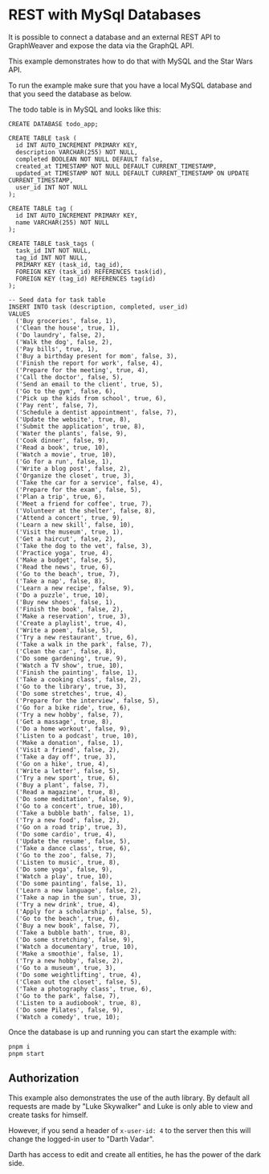 # REST with MySql Databases

It is possible to connect a database and an external REST API to GraphWeaver and expose the data via the GraphQL API.

This example demonstrates how to do that with MySQL and the Star Wars API.

To run the example make sure that you have a local MySQL database and that you seed the database as below.

The todo table is in MySQL and looks like this:

```
CREATE DATABASE todo_app;

CREATE TABLE task (
  id INT AUTO_INCREMENT PRIMARY KEY,
  description VARCHAR(255) NOT NULL,
  completed BOOLEAN NOT NULL DEFAULT false,
  created_at TIMESTAMP NOT NULL DEFAULT CURRENT_TIMESTAMP,
  updated_at TIMESTAMP NOT NULL DEFAULT CURRENT_TIMESTAMP ON UPDATE CURRENT_TIMESTAMP,
  user_id INT NOT NULL
);

CREATE TABLE tag (
  id INT AUTO_INCREMENT PRIMARY KEY,
  name VARCHAR(255) NOT NULL
);

CREATE TABLE task_tags (
  task_id INT NOT NULL,
  tag_id INT NOT NULL,
  PRIMARY KEY (task_id, tag_id),
  FOREIGN KEY (task_id) REFERENCES task(id),
  FOREIGN KEY (tag_id) REFERENCES tag(id)
);

-- Seed data for task table
INSERT INTO task (description, completed, user_id)
VALUES
  ('Buy groceries', false, 1),
  ('Clean the house', true, 1),
  ('Do laundry', false, 2),
  ('Walk the dog', false, 2),
  ('Pay bills', true, 1),
  ('Buy a birthday present for mom', false, 3),
  ('Finish the report for work', false, 4),
  ('Prepare for the meeting', true, 4),
  ('Call the doctor', false, 5),
  ('Send an email to the client', true, 5),
  ('Go to the gym', false, 6),
  ('Pick up the kids from school', true, 6),
  ('Pay rent', false, 7),
  ('Schedule a dentist appointment', false, 7),
  ('Update the website', true, 8),
  ('Submit the application', true, 8),
  ('Water the plants', false, 9),
  ('Cook dinner', false, 9),
  ('Read a book', true, 10),
  ('Watch a movie', true, 10),
  ('Go for a run', false, 1),
  ('Write a blog post', false, 2),
  ('Organize the closet', true, 3),
  ('Take the car for a service', false, 4),
  ('Prepare for the exam', false, 5),
  ('Plan a trip', true, 6),
  ('Meet a friend for coffee', true, 7),
  ('Volunteer at the shelter', false, 8),
  ('Attend a concert', true, 9),
  ('Learn a new skill', false, 10),
  ('Visit the museum', true, 1),
  ('Get a haircut', false, 2),
  ('Take the dog to the vet', false, 3),
  ('Practice yoga', true, 4),
  ('Make a budget', false, 5),
  ('Read the news', true, 6),
  ('Go to the beach', true, 7),
  ('Take a nap', false, 8),
  ('Learn a new recipe', false, 9),
  ('Do a puzzle', true, 10),
  ('Buy new shoes', false, 1),
  ('Finish the book', false, 2),
  ('Make a reservation', true, 3),
  ('Create a playlist', true, 4),
  ('Write a poem', false, 5),
  ('Try a new restaurant', true, 6),
  ('Take a walk in the park', false, 7),
  ('Clean the car', false, 8),
  ('Do some gardening', true, 9),
  ('Watch a TV show', true, 10),
  ('Finish the painting', false, 1),
  ('Take a cooking class', false, 2),
  ('Go to the library', true, 3),
  ('Do some stretches', true, 4),
  ('Prepare for the interview', false, 5),
  ('Go for a bike ride', true, 6),
  ('Try a new hobby', false, 7),
  ('Get a massage', true, 8),
  ('Do a home workout', false, 9),
  ('Listen to a podcast', true, 10),
  ('Make a donation', false, 1),
  ('Visit a friend', false, 2),
  ('Take a day off', true, 3),
  ('Go on a hike', true, 4),
  ('Write a letter', false, 5),
  ('Try a new sport', true, 6),
  ('Buy a plant', false, 7),
  ('Read a magazine', true, 8),
  ('Do some meditation', false, 9),
  ('Go to a concert', true, 10),
  ('Take a bubble bath', false, 1),
  ('Try a new food', false, 2),
  ('Go on a road trip', true, 3),
  ('Do some cardio', true, 4),
  ('Update the resume', false, 5),
  ('Take a dance class', true, 6),
  ('Go to the zoo', false, 7),
  ('Listen to music', true, 8),
  ('Do some yoga', false, 9),
  ('Watch a play', true, 10),
  ('Do some painting', false, 1),
  ('Learn a new language', false, 2),
  ('Take a nap in the sun', true, 3),
  ('Try a new drink', true, 4),
  ('Apply for a scholarship', false, 5),
  ('Go to the beach', true, 6),
  ('Buy a new book', false, 7),
  ('Take a bubble bath', true, 8),
  ('Do some stretching', false, 9),
  ('Watch a documentary', true, 10),
  ('Make a smoothie', false, 1),
  ('Try a new hobby', false, 2),
  ('Go to a museum', true, 3),
  ('Do some weightlifting', true, 4),
  ('Clean out the closet', false, 5),
  ('Take a photography class', true, 6),
  ('Go to the park', false, 7),
  ('Listen to a audiobook', true, 8),
  ('Do some Pilates', false, 9),
  ('Watch a comedy', true, 10);
```

Once the database is up and running you can start the example with:

```
pnpm i
pnpm start
```

## Authorization

This example also demonstrates the use of the auth library. By default all requests are made by "Luke Skywalker" and Luke is only able to view and create tasks for himself.

However, if you send a header of `x-user-id: 4` to the server then this will change the logged-in user to "Darth Vadar".

Darth has access to edit and create all entities, he has the power of the dark side.
